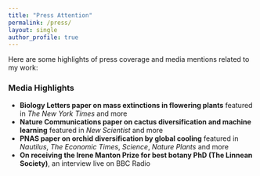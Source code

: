 ```yaml
---
title: "Press Attention"
permalink: /press/
layout: single
author_profile: true
---
```


Here are some highlights of press coverage and media mentions related to my work:

### Media Highlights

- **Biology Letters paper on mass extinctions in flowering plants** featured in *The New York Times* and more
- **Nature Communications paper on cactus diversification and machine learning** featured in *New Scientist* and more
- **PNAS paper on orchid diversification by global cooling** featured in *Nautilus*, *The Economic Times*, *Science*, *Nature Plants* and more
- **On receiving the Irene Manton Prize for best botany PhD (The Linnean Society)**, an interview live on BBC Radio
